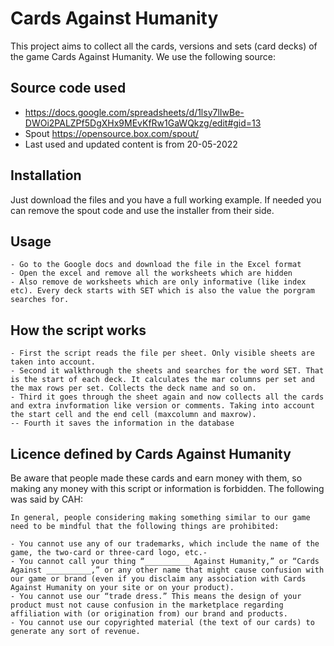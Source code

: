 # Cards Against Humanity
This project aims to collect all the cards, versions and sets (card decks) of the game Cards Against Humanity. We use the following source:
## Source code used
- https://docs.google.com/spreadsheets/d/1lsy7lIwBe-DWOi2PALZPf5DgXHx9MEvKfRw1GaWQkzg/edit#gid=13
- Spout https://opensource.box.com/spout/
- Last used and updated content is from 20-05-2022

## Installation
Just download the files and you have a full working example. If needed you can remove the spout code and use the installer from their side.

## Usage
``` text
- Go to the Google docs and download the file in the Excel format
- Open the excel and remove all the worksheets which are hidden
- Also remove de worksheets which are only informative (like index etc). Every deck starts with SET which is also the value the porgram searches for.
```

## How the script works
``` text
- First the script reads the file per sheet. Only visible sheets are taken into account.
- Second it walkthrough the sheets and searches for the word SET. That is the start of each deck. It calculates the mar columns per set and the max rows per set. Collects the deck name and so on.
- Third it goes through the sheet again and now collects all the cards and extra invformation like version or comments. Taking into account the start cell and the end cell (maxcolumn and maxrow).
-- Fourth it saves the information in the database
```

## Licence defined by Cards Against Humanity
Be aware that people made these cards and earn money with them, so making any money with this script or information is forbidden. The following was said by CAH:

``` text
In general, people considering making something similar to our game need to be mindful that the following things are prohibited:

- You cannot use any of our trademarks, which include the name of the game, the two-card or three-card logo, etc.-
- You cannot call your thing “__________ Against Humanity,” or “Cards Against __________,” or any other name that might cause confusion with our game or brand (even if you disclaim any association with Cards Against Humanity on your site or on your product).
- You cannot use our “trade dress.” This means the design of your product must not cause confusion in the marketplace regarding affiliation with (or origination from) our brand and products.
- You cannot use our copyrighted material (the text of our cards) to generate any sort of revenue.

```
